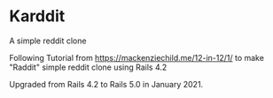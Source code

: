 # Karddit

A simple reddit clone

Following Tutorial from https://mackenziechild.me/12-in-12/1/
to make "Raddit" simple reddit clone using Rails 4.2

Upgraded from Rails 4.2 to Rails 5.0 in January 2021.
